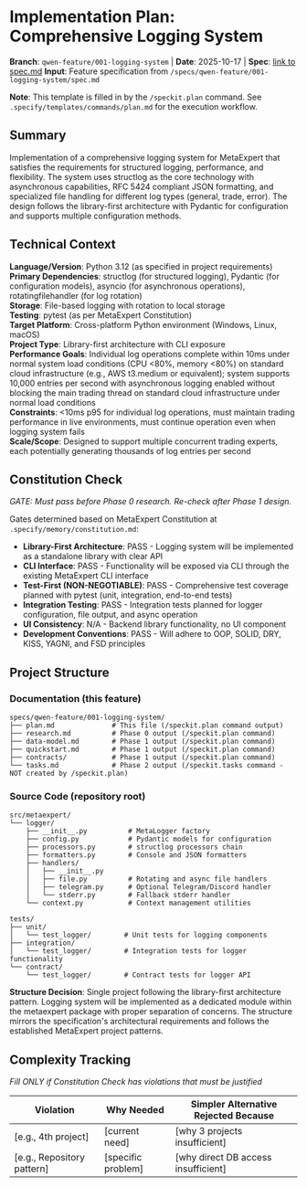 # Implementation Plan: Comprehensive Logging System

**Branch**: `qwen-feature/001-logging-system` | **Date**: 2025-10-17 | **Spec**: [link to spec.md](./spec.md)
**Input**: Feature specification from `/specs/qwen-feature/001-logging-system/spec.md`

**Note**: This template is filled in by the `/speckit.plan` command. See `.specify/templates/commands/plan.md` for the execution workflow.

## Summary

Implementation of a comprehensive logging system for MetaExpert that satisfies the requirements for structured logging, performance, and flexibility. The system uses structlog as the core technology with asynchronous capabilities, RFC 5424 compliant JSON formatting, and specialized file handling for different log types (general, trade, error). The design follows the library-first architecture with Pydantic for configuration and supports multiple configuration methods.

## Technical Context

**Language/Version**: Python 3.12 (as specified in project requirements)  
**Primary Dependencies**: structlog (for structured logging), Pydantic (for configuration models), asyncio (for asynchronous operations), rotatingfilehandler (for log rotation)  
**Storage**: File-based logging with rotation to local storage  
**Testing**: pytest (as per MetaExpert Constitution)  
**Target Platform**: Cross-platform Python environment (Windows, Linux, macOS)  
**Project Type**: Library-first architecture with CLI exposure  
**Performance Goals**: Individual log operations complete within 10ms under normal system load conditions (CPU <80%, memory <80%) on standard cloud infrastructure (e.g., AWS t3.medium or equivalent); system supports 10,000 entries per second with asynchronous logging enabled without blocking the main trading thread on standard cloud infrastructure under normal load conditions  
**Constraints**: <10ms p95 for individual log operations, must maintain trading performance in live environments, must continue operation even when logging system fails  
**Scale/Scope**: Designed to support multiple concurrent trading experts, each potentially generating thousands of log entries per second

## Constitution Check

*GATE: Must pass before Phase 0 research. Re-check after Phase 1 design.*

Gates determined based on MetaExpert Constitution at `.specify/memory/constitution.md`:

- **Library-First Architecture**: PASS - Logging system will be implemented as a standalone library with clear API
- **CLI Interface**: PASS - Functionality will be exposed via CLI through the existing MetaExpert CLI interface
- **Test-First (NON-NEGOTIABLE)**: PASS - Comprehensive test coverage planned with pytest (unit, integration, end-to-end tests)
- **Integration Testing**: PASS - Integration tests planned for logger configuration, file output, and async operation
- **UI Consistency**: N/A - Backend library functionality, no UI component
- **Development Conventions**: PASS - Will adhere to OOP, SOLID, DRY, KISS, YAGNI, and FSD principles

## Project Structure

### Documentation (this feature)

```
specs/qwen-feature/001-logging-system/
├── plan.md              # This file (/speckit.plan command output)
├── research.md          # Phase 0 output (/speckit.plan command)
├── data-model.md        # Phase 1 output (/speckit.plan command)
├── quickstart.md        # Phase 1 output (/speckit.plan command)
├── contracts/           # Phase 1 output (/speckit.plan command)
└── tasks.md             # Phase 2 output (/speckit.tasks command - NOT created by /speckit.plan)
```

### Source Code (repository root)

```
src/metaexpert/
└── logger/
    ├── __init__.py          # MetaLogger factory
    ├── config.py            # Pydantic models for configuration
    ├── processors.py        # structlog processors chain
    ├── formatters.py        # Console and JSON formatters
    ├── handlers/
    │   ├── __init__.py
    │   ├── file.py          # Rotating and async file handlers
    │   ├── telegram.py      # Optional Telegram/Discord handler
    │   └── stderr.py        # Fallback stderr handler
    └── context.py           # Context management utilities

tests/
├── unit/
│   └── test_logger/        # Unit tests for logging components
├── integration/
│   └── test_logger/        # Integration tests for logger functionality
└── contract/
    └── test_logger/        # Contract tests for logger API
```

**Structure Decision**: Single project following the library-first architecture pattern. Logging system will be implemented as a dedicated module within the metaexpert package with proper separation of concerns. The structure mirrors the specification's architectural requirements and follows the established MetaExpert project patterns.

## Complexity Tracking

*Fill ONLY if Constitution Check has violations that must be justified*

| Violation | Why Needed | Simpler Alternative Rejected Because |
|-----------|------------|-------------------------------------|
| [e.g., 4th project] | [current need] | [why 3 projects insufficient] |
| [e.g., Repository pattern] | [specific problem] | [why direct DB access insufficient] |

